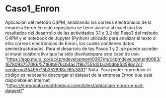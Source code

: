 # Caso1_Enron
Aplicación del método C4PM, analizando los correos electrónicos de la empresa Enron
En este repositorio se tiene acceso al excel con los resultados del desarrollo de las actividades 3.1 y 3.2 del Paso3 del método C4PM y el notebook de Jupyter (Python) utilizado para analizar el texto d elos correos electrónicos de Enron, los cuales contienen datos semiestructurados.
Para el desarrolo de los Pasos 1 y 2, se puede acceder al mural colaborativo que ha sido diseñadopara este caso de uso: "https://app.mural.co/t/c4pmdevelopment0063/m/c4pmdevelopment0063/1678093757086/57188b976cb4ac7f9b7551d51ac90db953596c2c?sender=u35495715b352998c78fc3831"
Nota. Para poder reproducir el código es necesario descargar el dataset de la empresa Enron que está disponible en internet "https://enrondata.readthedocs.io/en/latest/data/calo-enron-email-dataset/"
